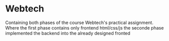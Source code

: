 # Webtech
Containing both phases of the course Webtech's practical assignment.
 Where
  the first phase contains only frontend html/css/js
  the seconde phase implemented the backend into the already designed fronted
